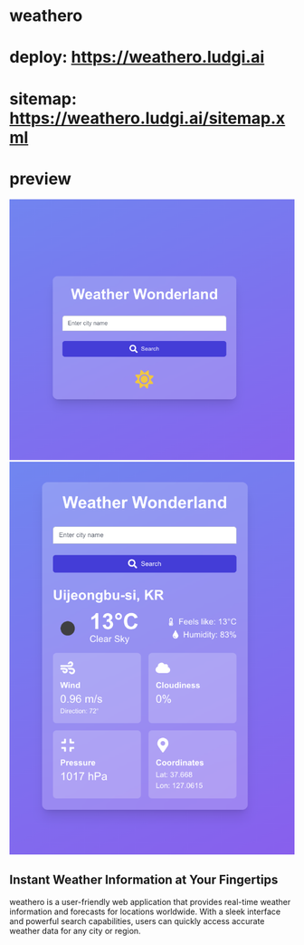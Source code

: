 # weathero

# deploy: https://weathero.ludgi.ai

# sitemap: https://weathero.ludgi.ai/sitemap.xml

# preview

![alt text](image.png)
![alt text](image-1.png)

## Instant Weather Information at Your Fingertips

weathero is a user-friendly web application that provides real-time weather information and forecasts for locations worldwide. With a sleek interface and powerful search capabilities, users can quickly access accurate weather data for any city or region.
